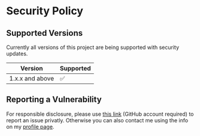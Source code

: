 # Security Policy

## Supported Versions

Currently all versions of this project are
being supported with security updates.

| Version         | Supported          |
| --------------- | ------------------ |
| 1.x.x and above | :white_check_mark: |

## Reporting a Vulnerability

For responsible disclosure, please use [this link](https://github.com/thomasleplus/crazy-santa/security/advisories/new) (GitHub account required) to report an issue privatly. Otherwise you can also contact me using the info on my [profile page](https://github.com/thomasleplus).
